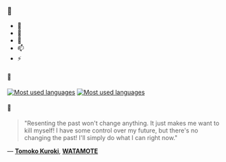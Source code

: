 ### 👋

- 🔭
- 🌱
- 💬
- 📫
- ⚡

#### 🧏

[![Most used languages](https://github-readme-stats-aynah.vercel.app/api/top-langs/?username=aynh&theme=solarized-dark&langs_count=6&layout=compact&hide_title=true)](https://github.com/anuraghazra/github-readme-stats#gh-dark-mode-only)
[![Most used languages](https://github-readme-stats-aynah.vercel.app/api/top-langs/?username=aynh&theme=solarized-light&langs_count=6&layout=compact&hide_title=true)](https://github.com/anuraghazra/github-readme-stats#gh-light-mode-only)

#### 💬

> "Resenting the past won't change anything. It just makes me want to kill myself! I have some control over my future, but there's no changing the past! I'll simply do what I can right now."

&mdash; [**Tomoko Kuroki**](https://myanimelist.net/character.php?q=Tomoko%20Kuroki&cat=character), [**WATAMOTE**](https://myanimelist.net/search/all?q=WATAMOTE&cat=all)
